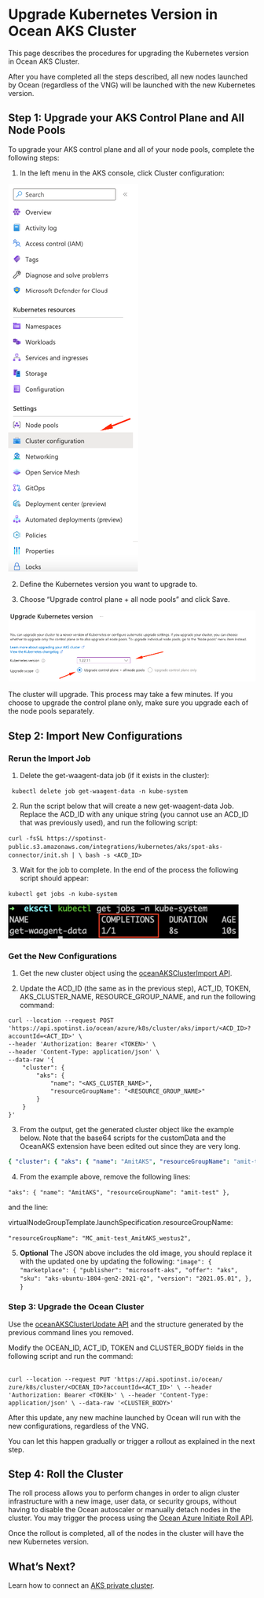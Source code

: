 # Upgrade Kubernetes Version in Ocean AKS Cluster

This page describes the procedures for upgrading the Kubernetes version in Ocean AKS Cluster.

After you have completed all the steps described, all new nodes launched by Ocean (regardless of the VNG) will be launched with the new Kubernetes version.

## Step 1: Upgrade your AKS Control Plane and All Node Pools

To upgrade your AKS control plane and all of your node pools, complete the following steps:

1. In the left menu in the AKS console, click Cluster configuration:

<img src="/ocean/_media/upgrade-aks-cluster-1.png" />

2. Define the Kubernetes version you want to upgrade to.

3. Choose “Upgrade control plane + all node pools” and click Save.

<img src="/ocean/_media/upgrade-aks-cluster-2.png" />

The cluster will upgrade. This process may take a few minutes.
If you choose to upgrade the control plane only, make sure you upgrade each of the node pools separately.

## Step 2: Import New Configurations

### Rerun the Import Job

1. Delete the get-waagent-data job (if it exists in the cluster):

` kubectl delete job get-waagent-data -n kube-system`

2. Run the script below that will create a new get-waagent-data Job.
Replace the ACD_ID with any unique string (you cannot use an ACD_ID that was previously used), and run the following script:

`curl -fsSL https://spotinst-public.s3.amazonaws.com/integrations/kubernetes/aks/spot-aks-connector/init.sh | \ bash -s <ACD_ID>`

3. Wait for the job to complete. In the end of the process the following script should appear:

`kubectl get jobs -n kube-system`

<img src="/ocean/_media/upgrade-aks-cluster-3.png" />

### Get the New Configurations

1. Get the new cluster object using the [oceanAKSClusterImport API](https://docs.spot.io/api/#operation/oceanAKSClusterImport).

2. Update the ACD_ID (the same as in the previous step), ACT_ID, TOKEN, AKS_CLUSTER_NAME, RESOURCE_GROUP_NAME, and run the following command:

```
curl --location --request POST 'https://api.spotinst.io/ocean/azure/k8s/cluster/aks/import/<ACD_ID>?accountId=<ACT_ID>' \
--header 'Authorization: Bearer <TOKEN>' \
--header 'Content-Type: application/json' \
--data-raw '{
    "cluster": {
        "aks": {
            "name": "<AKS_CLUSTER_NAME>",
            "resourceGroupName": "<RESOURCE_GROUP_NAME>"
        }
    }
}'
```

3. From the output, get the generated cluster object like the example below. Note that the base64 scripts for the customData and the OceanAKS extension have been edited out since they are very long.

```yaml
{ "cluster": { "aks": { "name": "AmitAKS", "resourceGroupName": "amit-test" }, "virtualNodeGroupTemplate": { "launchSpecification": { "resourceGroupName": "MC_amit-test_AmitAKS_westus2", "customData": "REDACTED", "network": { "resourceGroupName": "MC_amit-test_AmitAKS_westus2", "virtualNetworkName": "aks-vnet-28390561", "networkInterfaces": [ { "isPrimary": true, "subnetName": "aks-subnet", "assignPublicIp": false, "publicIpSku": "Standard", "securityGroup": { "name": "aks-agentpool-28390561-nsg", "resourceGroupName": "MC_amit-test_AmitAKS_westus2", }, "enableIPForwarding": true, "additionalIpConfigurations": [], }, ], }, "login": { "userName": "azureuser" }, "loadBalancersConfig": { "loadBalancers": [ { "type": "loadBalancer", "resourceGroupName": "MC_amit-test_AmitAKS_westus2", "name":
```

4. From the example above, remove the following lines:

`"aks": { "name": "AmitAKS", "resourceGroupName": "amit-test" },`

and the line:

virtualNodeGroupTemplate.launchSpecification.resourceGroupName:

`"resourceGroupName": "MC_amit-test_AmitAKS_westus2",`

5. **Optional** The JSON above includes the old image, you should replace it with the updated one by updating the following:
`"image": { "marketplace": { "publisher": "microsoft-aks", "offer": "aks", "sku": "aks-ubuntu-1804-gen2-2021-q2", "version": "2021.05.01", }, }`

### Step 3: Upgrade the Ocean Cluster

Use the [oceanAKSClusterUpdate API](https://docs.spot.io/api/#operation/oceanAKSClusterUpdate) and the structure generated by the previous command lines you removed.

Modify the OCEAN_ID, ACT_ID, TOKEN and CLUSTER_BODY fields in the following script and run the command:

```

curl --location --request PUT 'https://api.spotinst.io/ocean/ zure/k8s/cluster/<OCEAN_ID>?accountId=<ACT_ID>' \ --header 'Authorization: Bearer <TOKEN>' \ --header 'Content-Type: application/json' \ --data-raw '<CLUSTER_BODY>'

```

After this update, any new machine launched by Ocean will run with the new configurations, regardless of the VNG.

You can let this happen gradually or trigger a rollout as explained in the next step.

## Step 4: Roll the Cluster

The roll process allows you to perform changes in order to align cluster infrastructure with a new image, user data, or security groups, without having to disable the Ocean autoscaler or manually detach nodes in the cluster. You may trigger the process using the [Ocean Azure Initiate Roll API](https://docs.spot.io/api/#operation/oceanAzureRollInit).

Once the rollout is completed, all of the nodes in the cluster will have the new Kubernetes version.

## What’s Next?

Learn how to connect an [AKS private cluster](ocean/tutorials/connect-an-aks-private-cluster).
